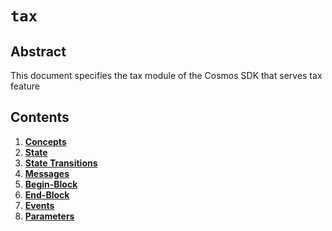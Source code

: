 <!-- order: 0 title: Liquidity Overview parent: title: "tax" -->

 # `tax`

## Abstract

This document specifies the tax module of the Cosmos SDK that serves tax feature

## Contents

1. **[Concepts](01_concepts.md)**
2. **[State](02_state.md)**
3. **[State Transitions](03_state_transitions.md)**
4. **[Messages](04_messages.md)**
5. **[Begin-Block](05_begin_block.md)**
6. **[End-Block](06_end_block.md)**
7. **[Events](07_events.md)**
8. **[Parameters](08_params.md)**
